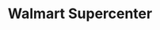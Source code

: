 ---
title: "Walmart Supercenter"
url: /lawton/walmart-supercenter-northwest-quannah-parker-trl/
shop: supermarket
---